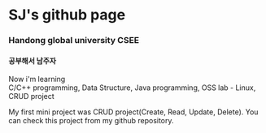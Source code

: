 # SJ's github page

### Handong global university CSEE

#### 공부해서 남주자

Now i'm learning   
C/C++ programming, Data Structure, Java programming, OSS lab - Linux, CRUD project

My first mini project was CRUD project(Create, Read, Update, Delete). 
You can check this project from my github repository.
